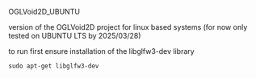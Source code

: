 OGLVoid2D_UBUNTU

version of the OGLVoid2D project for linux based systems (for now only tested on UBUNTU LTS by 2025/03/28)

to run first ensure installation of the libglfw3-dev library

```shell
sudo apt-get libglfw3-dev
```

